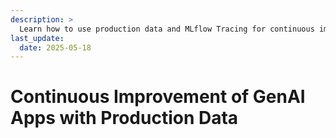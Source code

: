 ```yaml
---
description: >
  Learn how to use production data and MLflow Tracing for continuous improvement of your GenAI application, from monitoring in production to evaluating and fixing issues in development.
last_update:
  date: 2025-05-18
---
```


# Continuous Improvement of GenAI Apps with Production Data

<!--
:::danger UNDER CONSTRUCTION
🔴 This page is under construction and content may be incomplete or subject to change.
:::

Continuously improving your GenAI application involves a cycle of monitoring its performance in production, identifying areas for enhancement, and then using that real-world data to guide development and testing. Production traffic and traces are invaluable resources, offering direct insights into how your application performs, where it excels, and where it falls short. By systematically analyzing this data and integrating it into your development workflow, you can create a powerful feedback loop to debug issues, refine prompts, enhance retrieval strategies, and ultimately deliver a better user experience.

MLflow, with its comprehensive tracing and evaluation capabilities, supports this entire continuous improvement lifecycle.

## Why Use Production Data for Continuous Improvement?

- **Real-World Relevance:** Production data reflects actual user behavior, ensuring your improvement efforts are focused on real issues and opportunities.
- **Identify Blind Spots:** Uncover edge cases, unexpected query patterns, or areas of low quality that weren't anticipated during development.
- **Data for Iteration & Fine-Tuning:** Curate examples from production (both good and bad) to create datasets for offline evaluation, regression testing, and potentially fine-tuning your LLMs or retrieval models.
- **Debug Complex Issues:** Individual traces provide detailed context for diagnosing specific failures or poor responses reported by users or detected through monitoring.
- **Understand User Intent:** Analyze popular queries and interaction patterns to better understand what users are trying to achieve and how your application can better meet their needs.
- **Maintain Quality Over Time:** LLM behavior can drift, data distributions can change, and new user interaction patterns can emerge. Continuous monitoring and feedback help detect and address quality degradation.
- **Ensure Operational Health:** Track performance metrics like latency, error rates, and costs to ensure your application is running efficiently and reliably.

## The Continuous Improvement Workflow

The core workflow involves monitoring your GenAI application in production, using those insights to identify issues or areas for improvement, and then bringing relevant production data back into your development environment for analysis, evaluation, and refinement.

### 1. Monitor Your Application in Production

Once your GenAI application is deployed, continuous production monitoring is essential. It extends evaluation practices from development into the live environment by tracking key operational metrics, automatically assessing quality on production traffic, and visualizing these insights.

#### Key Aspects of Production Monitoring:

- **Operational Metrics (Latency, Errors, Cost, etc.):**

  - Track essential operational health indicators like request latency (end-to-end, LLM, retrieval), error rates (application, LLM, dependency), throughput, and costs (token consumption, API costs).
  - MLflow Tracing automatically captures timestamps (for latency) and status (success/failure). You can log custom operational data like token counts or error details using `mlflow.set_tags()` or by logging metrics.
  - Analyzing these metrics helps maintain user experience, system stability, manage costs, and guide performance optimization.

- **Quality Monitoring (Running Scorers Automatically):**

  - Schedule predefined and custom quality scorers (LLM judges, heuristic-based metrics) to run automatically on a sample of production traces. This provides ongoing assessment of your application's quality dimensions (e.g., relevance, groundedness, safety, guideline adherence).
  - Refer to [Define Quality Metrics and Scorers](/genai/eval-monitor/concepts/scorers) and [Automated Quality Scoring in Production](/genai/eval-monitor/run-scorer-in-prod) for details.

- **Custom Dashboards and Alerting:**
  - Leverage the data collected from operational and quality monitoring to build custom dashboards (e.g., using Databricks SQL Dashboards, Grafana). This offers tailored views for different stakeholders and facilitates trend analysis. See [Creating Custom Dashboards](/mlflow3/genai/tracing/build-custom-dashboards).
  - Set up alerts based on metric thresholds (e.g., P95 latency > X seconds, relevance score < Y) to be notified of problems quickly, enabling timely interventions.

### 2. Identify and Select Relevant Traces for Improvement

When monitoring reveals issues (e.g., a dip in a quality score, a spike in errors, negative user feedback, or high-latency operations), the next step is to investigate.

- **Source:** Access your production (or staging/pre-production) trace logs captured by MLflow Tracing.
- **Selection Criteria:** Identify traces that are particularly interesting for deeper analysis and potential use in development. This might include:
  - Traces with negative user feedback (e.g., logged via `mlflow.log_feedback()`).
  - Traces where automated quality judges indicated poor performance.
  - Traces that resulted in errors or unexpected application behavior.
  - Frequently occurring query patterns, especially those leading to suboptimal responses.
  - Examples of successful interactions that you want to ensure don't regress (for regression testing).
  - Traces representing critical user journeys or business functionalities.
- **Tools for Selection:**
  - Use the MLflow UI (Trace View or Logs tab in Monitoring, if available) to visually inspect and filter traces.
  - Programmatically query traces using `mlflow.search_traces()` in the SDK. You can filter based on inputs, outputs, metadata (tags), assessments, or timestamps.
  ```python
  # Example: Find traces with negative feedback for a specific feature
  # import mlflow
  # problematic_traces_df = mlflow.search_traces(
  #     filter_string="inputs.query CONTAINS 'Feature X' AND assessments.user_feedback.value = 'negative'"
  # )
  ```

### 3. Bring Production Insights into Development

Once relevant traces are identified, bring them into your development environment to guide improvements. This often involves creating or augmenting evaluation datasets.

- **Direct Ad-hoc Evaluation:** For quick checks, you can take a small sample of production inputs (requests) and run them directly against a development version of your application or a new prompt you're testing. This is less formal but provides rapid feedback.

- **Create/Augment Formal Evaluation Datasets:** For systematic and repeatable evaluation, the best practice is to convert selected production traces into an MLflow Evaluation Dataset. This involves:
  - Extracting relevant fields (inputs, outputs from production, request IDs, any existing human labels or production judge scores).
  - Structuring this data according to the `mlflow.data.EvaluationDataset` schema.
  - Logging this dataset to MLflow.
  - This allows you to systematically test new versions of your app with `mlflow.evaluate()`.
  - Refer to [Creating a dataset from existing traces](/genai/eval-monitor/continuous-improvement-with-production-data) for detailed steps.

### 4. Evaluate, Iterate, and Refine in Development

With production-derived data or datasets, you can now assess and improve your application in your development environment.

- **Assess Quality:** Use `mlflow.evaluate()` with your current development version of the application and the trace-based evaluation dataset. Apply relevant quality scorers and judges.
- **Analyze Results:**
  - Compare performance against the original production outputs if included in your dataset.
  - Drill down into individual examples where your development version performs poorly or differently than expected. LLM judge rationales are particularly helpful here.
  - The MLflow Evaluation UI helps visualize and compare evaluation runs.
- **Iterate on Your Application:** Use these insights to refine your prompts, models, retrieval strategies, or application logic. For example, if traces show poor relevance for queries about "Feature X," you might develop a new prompt or fine-tune a model specifically for "Feature X" queries.
- **Update Datasets:** Continuously update your development evaluation datasets with new, challenging, or representative examples from production as they emerge.

### Example: Iterating on a "Feature X" Problem

1.  **Monitor:** Production monitoring dashboards show low relevance scores and negative user feedback for queries related to "Feature X."
2.  **Select Traces:** Use `mlflow.search_traces(filter_string="inputs.query CONTAINS 'Feature X' AND (assessments.relevance_score.value < 0.5 OR assessments.user_feedback.value = 'negative')")` to find problematic traces.
3.  **Create/Augment Dataset:** Extract `inputs.query` (and `outputs.response` if available) from these traces. Create an `EvaluationDataset` named `feature_x_improvement_set`.
4.  **Develop and Evaluate:**
    - Modify your GenAI app (e.g., update a prompt, adjust RAG configuration) to improve handling of "Feature X" queries.
    - Run `mlflow.evaluate(model=your_dev_app_version, data=feature_x_improvement_set, targets="outputs.response", evaluators=["default"])`.
5.  **Analyze and Iterate:** Review the evaluation results in the MLflow UI. If scores improved and judge rationales are positive, your changes are likely beneficial. Otherwise, continue iterating.

## Preparing Data for Fine-Tuning or Retraining

Beyond evaluation, production traces, especially those with human feedback or high-quality automated assessments, can be excellent sources of data for fine-tuning your LLMs or improving your retrieval models.

- **Selection Criteria for Fine-Tuning Data:**
  - High-quality interactions where the app performed well (positive examples).
  - Interactions where the app performed poorly, along with corrected or ideal responses (negative examples with corrections). This may require a human review and labeling step. <!-- See [Human Feedback](../../human-feedback/index) for related concepts.-->
<!--
- Transform these selected traces into the format required by your fine-tuning process (e.g., prompt-completion pairs).

## Key Takeaways for Continuous Improvement

- **Iterative Cycle:** Treat GenAI app development as a continuous cycle of production monitoring, data-driven insight gathering, and development-time refinement.
- **Realism is Key:** Production traces provide the most realistic data for evaluating how your application will perform with actual users.
- **Targeted Improvement:** Focusing on problematic traces allows you to address known weaknesses systematically.
- **Combine Automated and Human Insights:** Leverage both automated assessments logged with traces and any available human feedback for a holistic view.
- **Reduces Surprises:** Testing against real-world scenarios during development helps minimize unexpected issues when you deploy new versions to production.
- **Data Quality Matters:** When curating datasets from production (especially for fine-tuning), pay attention to data quality. Human review and cleaning are often necessary.

## Prerequisites

- **Application Deployed with Tracing:** Your GenAI application deployed to a production or production-like environment with MLflow Tracing actively configured and capturing comprehensive data.
- **Access to MLflow Tracking Server:** Where trace data is being logged and is accessible.
- **Familiarity with MLflow Tools:**
  - `mlflow.search_traces()` for querying trace data.
  - `mlflow.data.EvaluationDataset` for structuring evaluation data.
  - `mlflow.evaluate()` for running evaluations.
  - [Quality Scorers and LLM Judges](/genai/eval-monitor/concepts/scorers) defined for your application's needs.
- **(For advanced analysis and alerting)** Potentially, tools or platforms for data aggregation (e.g., Spark, Pandas in a scheduled job), visualization (e.g., Databricks SQL Dashboards, Grafana), and alerting.

By thoughtfully using production data within a continuous monitoring and improvement loop, you can significantly enhance the relevance, effectiveness, and robustness of your GenAI application over time.

## Next steps

Continue your journey with these recommended actions and tutorials.

- [Build evaluation datasets](/genai/eval-monitor/build-eval-dataset) - Create test data from production traces
- [Set up quality monitoring](/genai/eval-monitor/run-scorer-in-prod) - Automatically score production traffic
- [Create custom scorers](/genai/eval-monitor/custom-scorers) - Detect specific production issues

## Reference guides

Explore detailed documentation for concepts and features mentioned in this guide.

- [Production Monitoring](/genai/eval-monitor/concepts/production-monitoring) - Understand how MLflow monitors GenAI apps in production
- [Evaluation Datasets](/genai/eval-monitor/concepts/eval-datasets) - Learn about structured test data from production traces
- [Scorers](/genai/eval-monitor/concepts/scorers) - Understand the metrics used to identify quality issues -->
